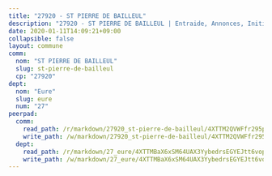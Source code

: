 ```yaml
---
title: "27920 - ST PIERRE DE BAILLEUL"
description: "27920 - ST PIERRE DE BAILLEUL | Entraide, Annonces, Initiatives"
date: 2020-01-11T14:09:21+09:00
collapsible: false
layout: commune
comm:
  nom: "ST PIERRE DE BAILLEUL"
  slug: st-pierre-de-bailleul
  cp: "27920"
dept:
  nom: "Eure"
  slug: eure
  num: "27"
peerpad:
  comm:
    read_path: /r/markdown/27920_st-pierre-de-bailleul/4XTTM2QVWFfr295p72XtMi2sDDAGa1iu3gWQoNYp1c4kyz3h4
    write_path: /w/markdown/27920_st-pierre-de-bailleul/4XTTM2QVWFfr295p72XtMi2sDDAGa1iu3gWQoNYp1c4kyz3h4-K3TgUoMuSjkHwfji42QePWbAfuqr8JH925AzpXU9wuT21CjD2qN5NhmvzzhVGHjw9CtcDWRoh4r2boxz6HYdfFtMTpFUFCGRQdcQSqkkuESJhKg8cfd5zibDYNCMCBS9pQAmNjAA
  dept:
    read_path: /r/markdown/27_eure/4XTTMBaX6xSM64UAX3YybedrsEGYEJtt6vopdQsPEFtGijgwg
    write_path: /w/markdown/27_eure/4XTTMBaX6xSM64UAX3YybedrsEGYEJtt6vopdQsPEFtGijgwg-K3TgUmjy61Gu7ZFzjoVmiacXP2Rc4pq6sxVCYUX3mFQZWQw9yCKsEoAMagtuW4jJTYhK96DsWW4cPmZLagvQNZ34BscGcu4btrtJibt18c1mpqofaWe6Q3RartDiuMTjY7NrsH4r
---
```


